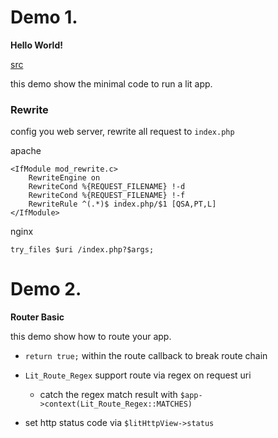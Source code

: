 Demo 1.
===
__Hello World!__ 

[src](https://github.com/LitPHP/tutorial/tree/demo-hello)

this demo show the minimal code to run a lit app.

### Rewrite

config you web server, rewrite all request to `index.php`

apache

    <IfModule mod_rewrite.c>
        RewriteEngine on
        RewriteCond %{REQUEST_FILENAME} !-d
        RewriteCond %{REQUEST_FILENAME} !-f
        RewriteRule ^(.*)$ index.php/$1 [QSA,PT,L]
    </IfModule>

nginx

    try_files $uri /index.php?$args;

Demo 2.
===
__Router Basic__

this demo show how to route your app.

+ `return true;` within the route callback to break route chain
+ `Lit_Route_Regex` support route via regex on request uri

    + catch the regex match result with `$app->context(Lit_Route_Regex::MATCHES)`

+ set http status code via `$litHttpView->status`

